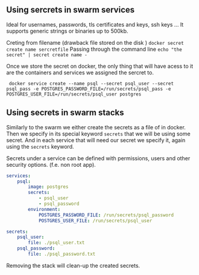 ## Using sercrets in swarm services
Ideal for usernames, passwords, tls certificates and keys, ssh keys ... It supports generic strings or binaries up to 500kb.

Creting from filename (drawback file stored on the disk )
` docker secret create name sercretfile `
Passing through the command line
` echo "the secret" | secret create name - `

Once we store the secret on docker, the only thing that will have acess to it are the containers and services we assigned the sercret to.

` docker service create --name psql --secret psql_user --secret psql_pass -e POSTGRES_PASSWORD_FILE=/run/secrets/psql_pass -e POSTGRES_USER_FILE=/run/secrets/psql_user postgres`

## Using secrets in swarm stacks
Similarly to the swarm we either create the secrets as a file of in docker. Then we specify in its special keyword `secrets` that we will be using some secret. And in each service that will need our secret we specify it, again using the `secrets` keyword.

Secrets under a service can be defined with permissions, users and other security options. (f.e. non root app).

``` yml
services:
    psql:
        image: postgres
        secrets:
            - psql_user
            - psql_password
        environment:
            POSTGRES_PASSWORD_FILE: /run/secrets/psql_password
            POSTGRES_USER_FILE: /run/secrets/psql_user

secrets:
    psql_user:
        file: ./psql_user.txt
    psql_password:
        file: ./psql_password.txt
```

Removing the stack will clean-up the created secrets.